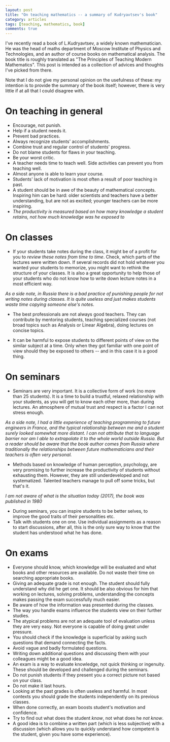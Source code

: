 ```yaml
---
layout: post
title: "On teaching mathematics -- a summary of Kudryavtsev's book"
category: articles
tags: [teaching, mathematics, book]
comments: true
---
```


I've recently read a book of L.Kudryavtsev, a widely known mathematician. He
was the head of maths department of Moscow Institute of Physics and
Technologies, and an author of course books on mathematical analysis. The book title is roughly
translated as "The Principles of Teaching Modern Mathematics". This post is 
intended as a collection of advices and thoughts I've picked from there.

Note that I do not give my personal opinion on the usefulness of these: my intention is to provide the summary of the book itself; however, there is very little if at all that I could disagree with.

# On teaching in general

* Encourage, not punish.
* Help if a student needs it.
* Prevent bad practices.
* Always recognize students' accomplishments.
* Combine trust and regular control of students' progress.
* Do not blame students for flaws in your teaching.
* Be your worst critic.
* A teacher needs time to teach well. Side activities can prevent you from teaching well.
* Almost anyone is able to learn your course. 
* Students' lack of motivation is most often a result of poor teaching in past.
* A student should be in awe of the beauty of mathematical concepts. Inspiring him can be hard: older scientists and teachers have a better understanding, but are not as excited; younger teachers can be more inspiring.
* _The productivity is measured based on how many knowledge a student retains, not how much knowledge was he exposed to_


# On classes 

* If your students take notes during the class, it might be of a profit for you to _review these notes from time to time_. Check, which parts of the lectures were written down. 
If several records did not hold whatever you wanted your students to memorize, you might want to rethink the structure of your classes. It is also a great opportunity to help those of your students who do not know how to write down lecture notes in a most efficient way. 

_As a side note, in Russia there is a bad practice of punishing people for not writing notes during classes. It is quite useless and just makes students waste time copying someone else's notes._

* The best professionals are not always good teachers. They can contribute by mentoring students, teaching specialized courses (not broad topics such as Analysis or Linear Algebra), doing lectures on concise topics. 

* It can be harmful to expose students to different points of view on the similar subject at a time. Only when they got familiar with one point of view should they be exposed to others -- and in this case it is a good thing. 


# On seminars

* Seminars are very important. It is a collective form of work (no more than 25 students). It is a time to build a trustful, relaxed relationship with your students, as you will get to know each other more, than during lectures. 
An atmosphere of mutual trust and respect is a factor I can not stress enough. 

_As a side note, I had a little experience of teaching programming to future engineers in France, and the typical relationship between me and a student surely looked somewhat more distant. I can not attribute that to language barrier nor am I able to extrapolate it to the whole world outside Russia. But a reader should be aware that the book author comes from Russia where traditionally the relationships between future mathematicians and their teachers is often very personal._

* Methods based on knowledge of human perception, psychology, are very promising to further increase the productivity of students without exhausting them. However, they are still underdeveloped and not systematized. Talented teachers manage to pull off some tricks, but that's it.

_I am not aware of what is the situation today (2017), the book was published in 1980_

* During seminars, you can inspire students to be better selves, to improve the good traits of their personalities etc. 
* Talk with students one on one. Use individual assignments as a reason to start discussions, after all, this is the only sure way to know that the student has understood what he has done. 

# On exams

* Everyone should know, which knowledge will be evaluated and what books and other resources are available. Do not waste their time on searching appropriate books. 
* Giving an adequate grade is not enough. The student should fully understand why did he get one. It should be also obvious for him that working on lectures, solving problems, understanding the concepts makes passing the exam successfully much easier.
* Be aware of how the information was presented during the classes. 
* The way you handle exams influence the students view on their further studies. 
* The atypical problems are not an adequate tool of evaluation unless they are very easy. Not everyone is capable of doing great under pressure. 
* You should check if the knowledge is superficial by asking such questions that demand connecting the facts. 
* Avoid vague and badly formulated questions.
* Writing down additional questions and discussing them with your colleagues might be a good idea.
* An exam is a way to evaluate knowledge, not quick thinking or ingenuity. These should be developed and challenged during the seminars.
* Do not punish students if they present you a correct picture not based on your class.
* Do not make it last hours.
* Looking at the past grades is often useless and harmful. In most contexts you should grade the students independently on its previous classes. 
* When done correctly, an exam boosts student's motivation and confidence. 
* Try to find out what does the student _know_, not what does he _not know_.
* A good idea is to combine a written part (which is less subjective) with a discussion (which allows you to quickly understand how competent is the student, given you have some experience). 

